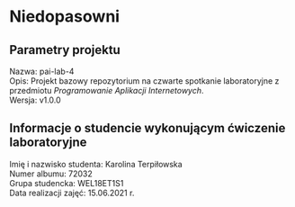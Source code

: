 # Niedopasowni

## Parametry projektu

Nazwa:  pai-lab-4  
Opis:   Projekt bazowy repozytorium na czwarte spotkanie laboratoryjne z przedmiotu *Programowanie Aplikacji Internetowych*.  
Wersja: v1.0.0  

## Informacje o studencie wykonującym ćwiczenie laboratoryjne

Imię i nazwisko studenta:   Karolina Terpiłowska  
Numer albumu:               72032  
Grupa studencka:            WEL18ET1S1  
Data realizacji zajęć:      15.06.2021 r.  
